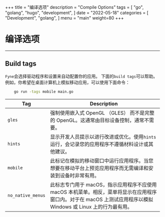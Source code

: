 +++
title = "编译选项"
description = "Compile Options"
tags = [
    "go",
    "golang",
    "hugo",
    "development",
]
date = "2022-05-18"
categories = [
    "Development",
    "golang",
]
menu = "main"
weight=80
+++

# 编译选项
---

## Build tags
`Fyne`会选择驱动程序和设置来自动配置你的应用。
下面的`build tags`可以帮助。
例如，你希望在桌面计算机上模拟移动应用，可以使用下面命令：

```sh
	go run -tags mobile main.go
```

| Tag               | Description                                                                                                                                                      |
| ----------------- | ---------------------------------------------------------------------------------------------------------------------------------------------------------------- |
| `gles`            | 强制使用嵌入式 OpenGL （GLES） 而不是完整的 OpenGL。这通常由目标设备控制，通常不需要。                                                                           |
| `hints`           | 显示开发人员提示以进行改进或优化。使用`hints`运行，会记录您的应用程序不遵循材料设计或其他建议。                                                                  |
| `mobile`          | 此标记在模拟的移动窗口中运行应用程序。当您想要在移动平台上预览应用程序而无需编译和安装到设备时非常有用。                                                         |
| `no_native_menus` | 此标志专门用于 macOS，指示应用程序不应使用 macOS 本机菜单。相反，菜单将显示在应用程序窗口内。对于在 macOS 上测试应用程序以模拟 Windows 或 Linux 上的行为最有用。 |
